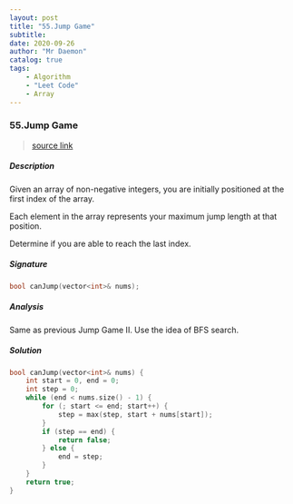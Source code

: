 ```yaml
---
layout: post
title: "55.Jump Game"    
subtitle:   
date: 2020-09-26
author: "Mr Daemon"
catalog: true
tags:
    - Algorithm
    - "Leet Code"
    - Array
---
```


### 55.Jump Game

> [source link](https://leetcode.com/problems/jump-game/description/)

##### Description

Given an array of non-negative integers, you are initially positioned at the first index of the array.

Each element in the array represents your maximum jump length at that position.

Determine if you are able to reach the last index.

##### Signature

```c++
bool canJump(vector<int>& nums);
```

##### Analysis

Same as previous Jump Game II. Use the idea of BFS search.

##### Solution

```c++
bool canJump(vector<int>& nums) {
    int start = 0, end = 0;
    int step = 0;
    while (end < nums.size() - 1) {
        for (; start <= end; start++) {
            step = max(step, start + nums[start]);
        }
        if (step == end) {
            return false;
        } else {
            end = step;
        }
    }
    return true;
}
```
